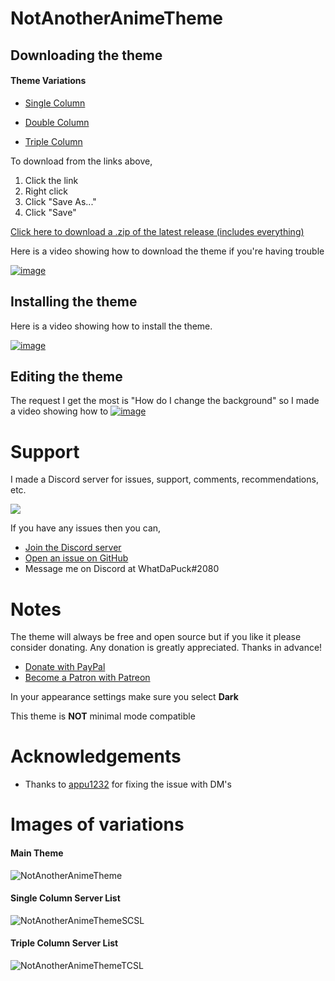 # NotAnotherAnimeTheme

## Downloading the theme

#### Theme Variations
* [Single Column](https://raw.githubusercontent.com/WhatDaPuck/NotAnotherAnimeTheme/master/variations/NotAnotherAnimeThemeSCSL.theme.css)

* [Double Column](https://raw.githubusercontent.com/WhatDaPuck/NotAnotherAnimeTheme/master/NotAnotherAnimeTheme.theme.css)

* [Triple Column](https://raw.githubusercontent.com/WhatDaPuck/NotAnotherAnimeTheme/master/variations/NotAnotherAnimeThemeTCSL.theme.css)

To download from the links above,
1. Click the link
2. Right click
3. Click "Save As..."
4. Click "Save"


[Click here to download a .zip of the latest release (includes everything)](https://github.com/WhatDaPuck/NotAnotherAnimeTheme/archive/master.zip)

Here is a video showing how to download the theme if you're having trouble

 [![image](https://i.imgur.com/hsEYSEL.jpg)](https://www.youtube.com/watch?v=1ML5_F-n5iw)

 ## Installing the theme

 Here is a video showing how to install the theme.

 [![image](https://i.imgur.com/1tnVh0O.png)](https://www.youtube.com/watch?v=R-aZTjHWRZc)

## Editing the theme

The request I get the most is "How do I change the background" so I made a video showing how to
[![image](https://i.imgur.com/ptpowjC.png)](https://www.youtube.com/watch?v=YYsdNkLOQjU)

# Support
I made a Discord server for issues, support, comments, recommendations, etc.

[<img src="https://canary.discordapp.com/api/guilds/412794678791110664/widget.png?style=banner3">](https://discord.gg/FdZhbjY)

If you have any issues then you can,

* [Join the Discord server](https://discord.gg/FdZhbjY)
* [Open an issue on GitHub](https://github.com/WhatDaPuck/NotAnotherAnimeTheme/issues)
* Message me on Discord at WhatDaPuck#2080

# Notes
The theme will always be free and open source but if you like it please consider donating. Any donation is greatly appreciated.  Thanks in advance!
* [Donate with PayPal](https://www.paypal.me/ChrisBock)
* [Become a Patron with Patreon](https://www.patreon.com/ChrisBock)

In your appearance settings make sure you select **Dark**

This theme is **NOT** minimal mode compatible

# Acknowledgements
* Thanks to [appu1232](https://github.com/appu1232/) for fixing the issue with DM's

# Images of variations
#### Main Theme
![NotAnotherAnimeTheme](https://i.imgur.com/B5N8Owl.jpg)

#### Single Column Server List
![NotAnotherAnimeThemeSCSL](https://i.imgur.com/HStMvDg.jpg)

#### Triple Column Server List
![NotAnotherAnimeThemeTCSL](https://i.imgur.com/J4CHHcV.jpg)